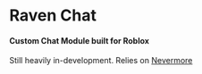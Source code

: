 # Raven Chat
#### Custom Chat Module built for Roblox
Still heavily in-development. Relies on [Nevermore](https://github.com/Quenty/NevermoreEngine)

